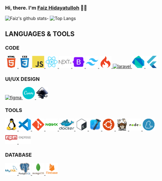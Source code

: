 ### Hi, there. I'm <a href="https://faizhid.xyz" target="_blank">Faiz Hidayatulloh</a> 👋🏼

![Faiz's github stats](https://github-readme-stats.vercel.app/api?username=hid0&env=PAT_1&show_icons=true&theme=dracula)- ![Top Langs](https://github-readme-stats.vercel.app/api/top-langs/?username=hid0&env=PAT_1&show_icons=true&theme=dracula)

<!-- [![Github Badge](https://img.shields.io/github/followers/hid0?style=social)](https://github.com/hid0)
[![Linkedin Badge]()](https://www.linkedin.com/in/faiz-hidayatulloh-9b1615157/)
[![Instagram Badge]()]()
[![Gmail Badge]()](mailto:faizhid11@gmail.com)
[![Twitter Badge](https://img.shields.io/twitter/url?url=https%3A%2F%2Ftwitter.com%2Ffaiz14_)](https://twitter.com/faiz14_)
[![Website Badge]()](https://faizhid.xyz) -->

## LANGUAGES & TOOLS

### CODE

  <a href="https://www.w3.org/html/" target="_blank">
    <img
      src="https://raw.githubusercontent.com/devicons/devicon/master/icons/html5/html5-original-wordmark.svg"
      alt="html5"
      width="40"
      height="40"
    />
  </a>
  <a href="https://www.w3schools.com/css/" target="_blank">
    <img
      src="https://raw.githubusercontent.com/devicons/devicon/master/icons/css3/css3-original-wordmark.svg"
      alt="css3"
      width="40"
      height="40"
    />
  </a>
  <a href="https://www.javascript.com/" target="_blank">
    <img
      src="https://raw.githubusercontent.com/devicons/devicon/master/icons/javascript/javascript-original.svg"
      alt="js"
      width="40"
      height="40"
    />
  </a>
  <a href="https://www.reactjs.org/" target="_blank">
    <img
      src="https://raw.githubusercontent.com/devicons/devicon/master/icons/react/react-original.svg"
      alt="reactjs"
      width="40"
      height="40"
    />
  </a>
  <a href="https://www.nextjs.org/" target="_blank">
    <img
      src="https://raw.githubusercontent.com/devicons/devicon/master/icons/nextjs/nextjs-original-wordmark.svg"
      alt="reactjs"
      width="40"
      height="40"
    />
  </a>
  </a>
  <a href="https://getbootstrap.com/" target="_blank">
    <img
      src="https://raw.githubusercontent.com/devicons/devicon/master/icons/bootstrap/bootstrap-original.svg"
      alt="bootstrap"
      width="40"
      height="40"
    />
  </a>
  <a href="https://www.tailwindcss.com/" target="_blank">
    <img
      src="https://raw.githubusercontent.com/devicons/devicon/master/icons/tailwindcss/tailwindcss-plain.svg"
      alt="tailwindcss"
      width="40"
      height="40"
    />
  </a>
  <a href="https://www.codeigniter.com/" target="_blank">
    <img
      src="https://raw.githubusercontent.com/devicons/devicon/master/icons/codeigniter/codeigniter-plain.svg"
      alt="codeigniter"
      width="40"
      height="40"
    />
  </a>
  <a href="https://www.laravel.com/" target="_blank">
    <img
      src="https://laravel.com/img/logomark.min.svg"
      alt="laravel"
      width="40"
      height="40"
    />
  </a>
  <a href="https://www.dart.dev/" target="_blank">
    <img
      src="https://raw.githubusercontent.com/devicons/devicon/master/icons/dart/dart-original.svg"
      alt="dart"
      width="40"
      height="40"
    />
  </a>
  <a href="https://www.flutter.dev/" target="_blank">
    <img
      src="https://raw.githubusercontent.com/devicons/devicon/master/icons/flutter/flutter-original.svg"
      alt="flutter"
      width="40"
      height="40"
    />
  </a>

### UI/UX DESIGN

  <a href="https://www.figma.com/" target="_blank">
    <img
      src="https://www.vectorlogo.zone/logos/figma/figma-icon.svg"
      alt="figma"
      width="40"
      height="40"
    />
  </a>
  <a href="https://www.canva.com/" target="_blank">
    <img
      src="https://raw.githubusercontent.com/devicons/devicon/master/icons/canva/canva-original.svg"
      alt="canva"
      width="40"
      height="40"
    />
  </a>
  <a href="https://www.inkscape.com/" target="_blank">
    <img
      src="https://raw.githubusercontent.com/devicons/devicon/master/icons/inkscape/inkscape-original.svg"
      alt="inkscape"
      width="40"
      height="40"
    />
  </a>

### TOOLS

  <a href="https://linux.org" target="_blank">
    <img
      src="https://raw.githubusercontent.com/devicons/devicon/master/icons/linux/linux-original.svg"
      alt="linux"
      width="40"
      height="40"
    />
  </a>
  <a href="https://code.visualstudio.com" target="_blank">
    <img
      src="https://raw.githubusercontent.com/devicons/devicon/master/icons/vscode/vscode-original.svg"
      alt="vscode"
      width="40"
      height="40"
    />
  </a>
  <a href="https://www.git-scm.com/" target="_blank">
    <img
      src="https://raw.githubusercontent.com/devicons/devicon/master/icons/git/git-original.svg"
      alt="nginx"
      width="40"
      height="40"
    />
  </a>
  <a href="https://www.nginx.com/" target="_blank">
    <img
      src="https://raw.githubusercontent.com/devicons/devicon/master/icons/nginx/nginx-original.svg"
      alt="nginx"
      width="40"
      height="40"
    />
  </a>
  <a href="https://www.docker.com/" target="_blank">
    <img
      src="https://raw.githubusercontent.com/devicons/devicon/master/icons/docker/docker-original-wordmark.svg"
      alt="docker"
      width="50"
      height="40"
    />
  </a>
  <a href="https://www.gnu.org/software/bash/" target="_blank">
    <img
      src="https://raw.githubusercontent.com/devicons/devicon/master/icons/bash/bash-original.svg"
      alt="bash"
      width="40"
      height="40"
    />
  </a>
  <a href="https://developer.apple.com/xcode/" target="_blank">
    <img
      src="https://raw.githubusercontent.com/devicons/devicon/master/icons/xcode/xcode-original.svg"
      alt="xcode"
      width="40"
      height="40"
    />
  </a>
  <a href="https://www.ubuntu.com" target="_blank">
    <img
      src="https://raw.githubusercontent.com/devicons/devicon/master/icons/ubuntu/ubuntu-plain.svg"
      alt="ubuntu"
      width="40"
      height="40"
    />
  </a>
  <a href="https://www.getcomposer.org" target="_blank">
    <img
      src="https://raw.githubusercontent.com/devicons/devicon/master/icons/composer/composer-original.svg"
      alt="composer"
      width="40"
      height="40"
    />
  </a>
  <a href="https://nodejs.com/" target="_blank">
    <img
      src="https://raw.githubusercontent.com/devicons/devicon/master/icons/nodejs/nodejs-original-wordmark.svg"
      alt="nodejs"
      width="40"
      height="40"
    />
  </a>
  <a href="https://yarnpkg.com/" target="_blank">
    <img
      src="https://raw.githubusercontent.com/devicons/devicon/master/icons/yarn/yarn-original.svg"
      alt="yarn"
      width="40"
      height="40"
    />
  </a>
  <a href="https://www.npmjs.com/" target="_blank">
    <img
      src="https://raw.githubusercontent.com/devicons/devicon/master/icons/npm/npm-original-wordmark.svg"
      alt="npm"
      width="40"
      height="40"
    />
  </a>
  <a href="https://www.expressjs.com/" target="_blank">
    <img
      src="https://raw.githubusercontent.com/devicons/devicon/master/icons/express/express-original-wordmark.svg"
      alt="npm"
      width="40"
      height="40"
    />
  </a>

### DATABASE

  <a href="https://www.mysql.com" target="_blank">
    <img
      src="https://raw.githubusercontent.com/devicons/devicon/master/icons/mysql/mysql-original-wordmark.svg"
      alt="mysql"
      width="40"
      height="40"
    />
  </a>
  <a href="https://www.postgresql.org/" target="_blank">
    <img
      src="https://raw.githubusercontent.com/devicons/devicon/master/icons/postgresql/postgresql-original-wordmark.svg"
      alt="postgreSQL"
      width="40"
      height="40"
    />
  </a>
  <a href="https://www.mongodb.com" target="_blank">
    <img
      src="https://raw.githubusercontent.com/devicons/devicon/master/icons/mongodb/mongodb-original-wordmark.svg"
      alt="mongoDB"
      width="40"
      height="40"
    />
  </a>
  <a href="https://firebase.google.com/" target="_blank">
    <img
      src="https://raw.githubusercontent.com/devicons/devicon/master/icons/firebase/firebase-plain-wordmark.svg"
      alt="firebase"
      width="40"
      height="40"
    />
  </a>
